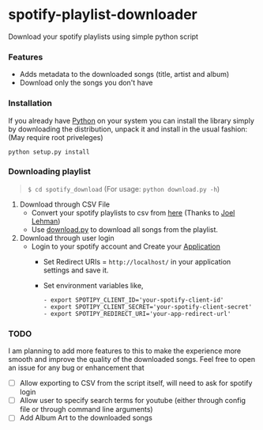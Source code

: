 # spotify-playlist-downloader
Download your spotify playlists using simple python script


### Features
* Adds metadata to the downloaded songs (title, artist and album)
* Download only the songs you don't have


### Installation
If you already have [Python](http://www.python.org/) on your system you can install the library simply by downloading the distribution, unpack it and install in the usual fashion: (May require root priveleges)

    python setup.py install

### Downloading playlist
>`$ cd spotify_download`
> (For usage: `python download.py -h`)
1. Download through CSV File
    * Convert your spotify playlists to csv from [here](http://joellehman.com/playlist/) (Thanks to [Joel Lehman](https://github.com/jal278))
    * Use [download.py](spotigy_download/download.py) to download all songs from the playlist.
2. Download through user login
    * Login to your spotify account and Create your [Application](https://developer.spotify.com/my-applications/#!/applications)
        * Set Redirect URIs = `http://localhost/` in your application settings and save it.
        * Set environment variables like,

              - export SPOTIPY_CLIENT_ID='your-spotify-client-id'
              - export SPOTIPY_CLIENT_SECRET='your-spotify-client-secret'
              - export SPOTIPY_REDIRECT_URI='your-app-redirect-url'

### TODO
I am planning to add more features to this to make the experience more smooth and improve the quality of the downloaded songs. Feel free to open an issue for any bug or enhancement that

- [ ] Allow exporting to CSV from the script itself, will need to ask for spotify login
- [ ] Allow user to specify search terms for youtube (either through config file or through command line arguments)
- [ ] Add Album Art to the downloaded songs
